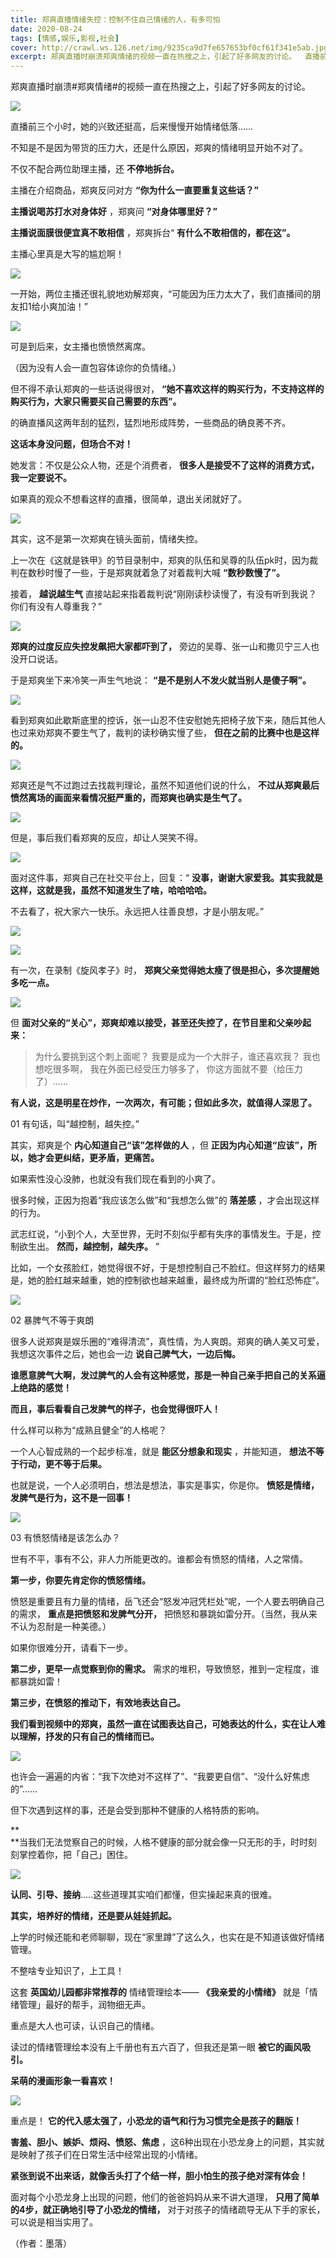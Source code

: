 ```yaml
---
title: 郑爽直播情绪失控：控制不住自己情绪的人，有多可怕
date: 2020-08-24
tags: [情感,娱乐,影视,社会]
cover: http://crawl.ws.126.net/img/9235ca9d7fe657653bf0cf61f341e5ab.jpg
excerpt: 郑爽直播时崩溃郑爽情绪的视频一直在热搜之上，引起了好多网友的讨论。  直播前三个小时，她的
---
```

郑爽直播时崩溃#郑爽情绪#的视频一直在热搜之上，引起了好多网友的讨论。

![](http://crawl.ws.126.net/img/9235ca9d7fe657653bf0cf61f341e5ab.jpg)  

直播前三个小时，她的兴致还挺高，后来慢慢开始情绪低落……

不知是不是因为带货的压力大，还是什么原因，郑爽的情绪明显开始不对了。

不仅不配合两位助理主播，还 **不停地拆台。**

主播在介绍商品，郑爽反问对方 **“你为什么一直要重复这些话？”**

**主播说喝苏打水对身体好** ，郑爽问 **“对身体哪里好？”**

**主播说面膜很便宜真不敢相信** ，郑爽拆台“ **有什么不敢相信的，都在这”。**

主播心里真是大写的尴尬啊！

![](http://crawl.ws.126.net/img/fc0be30e0e64cc1d292186e1fc7e4a20.jpg)  

一开始，两位主播还很礼貌地劝解郑爽，“可能因为压力太大了，我们直播间的朋友扣1给小爽加油！”

![](http://crawl.ws.126.net/img/de0dc829797f85af5f18bf9d83496a72.gif)  

可是到后来，女主播也愤愤然离席。

（因为没有人会一直包容体谅你的负情绪。）

但不得不承认郑爽的一些话说得很对， **“她不喜欢这样的购买行为，不支持这样的购买行为，大家只需要买自己需要的东西”。**

的确直播风这两年刮的猛烈，猛烈地形成阵势，一些商品的确良莠不齐。

**这话本身没问题，但场合不对！**

她发言：不仅是公众人物，还是个消费者， **很多人是接受不了这样的消费方式，我一定要说不。**

如果真的观众不想看这样的直播，很简单，退出关闭就好了。

![](http://crawl.ws.126.net/img/2da8f8d2cfda502ecb5c208edab39985.gif)  

其实，这不是第一次郑爽在镜头面前，情绪失控。

上一次在《这就是铁甲》的节目录制中，郑爽的队伍和吴尊的队伍pk时，因为裁判在数秒时慢了一些，于是郑爽就着急了对着裁判大喊 **“数秒数慢了”。**

接着， **越说越生气** 直接站起来指着裁判说“刚刚读秒读慢了，有没有听到我说？你们有没有人尊重我？”

![](http://crawl.ws.126.net/img/4516e4366c28dac26ea53b55ad994f43.gif)  

**郑爽的过度反应失控发飙把大家都吓到了，** 旁边的吴尊、张一山和撒贝宁三人也没开口说话。

于是郑爽坐下来冷笑一声生气地说： **“是不是别人不发火就当别人是傻子啊”。**

![](http://crawl.ws.126.net/img/58332e1ce9b7f1ea6923725149070984.jpg)  

看到郑爽如此歇斯底里的控诉，张一山忍不住安慰她先把椅子放下来，随后其他人也过来劝郑爽不要生气了，裁判的读秒确实慢了些， **但在之前的比赛中也是这样的。**

![](http://crawl.ws.126.net/img/694ba7160108c7bee41f489da512845a.jpg)  

郑爽还是气不过跑过去找裁判理论，虽然不知道他们说的什么， **不过从郑爽最后愤然离场的画面来看情况挺严重的，而郑爽也确实是生气了。**

![](http://crawl.ws.126.net/img/53b349ff8ecd36481415b0bffe42881a.jpg)  

但是，事后我们看郑爽的反应，却让人哭笑不得。

![](http://crawl.ws.126.net/img/6e1f0f0580a033dfd112144f802f3a98.jpg)  

面对这件事，郑爽自己在社交平台上，回复：“ **没事，谢谢大家爱我。其实我就是这样，这就是我，虽然不知道发生了啥，哈哈哈哈。**

不去看了，祝大家六一快乐。永远把人往善良想，才是小朋友呢。”

![](http://crawl.ws.126.net/img/ddb4f38ef3376299e68867b13f6887ac.jpg)  

![](http://crawl.ws.126.net/img/0ae6338c9484630abade04fc33dca113.jpg)  

有一次，在录制《旋风孝子》时， **郑爽父亲觉得她太瘦了很是担心，多次提醒她多吃一点。**

![](http://crawl.ws.126.net/img/0e9a639eaca49e503b417f2bd31b19aa.jpg)  

但 **面对父亲的“关心”，郑爽却难以接受，甚至还失控了，在节目里和父亲吵起来：**

> 为什么要挑到这个刺上面呢？ 我要是成为一个大胖子，谁还喜欢我？ 我也想吃很多啊， 我在外面已经受压力够多了， 你这方面就不要（给压力了）……

**有人说，这是明星在炒作，一次两次，有可能；但如此多次，就值得人深思了。**

01 有句话，叫“越控制，越失控。”

其实，郑爽是个 **内心知道自己“该”怎样做的人** ，但 **正因为内心知道“应该”，所以，她才会更纠结，更矛盾，更痛苦。**

如果索性没心没肺，也就没有我们现在看到的小爽了。

很多时候，正因为抱着“我应该怎么做”和“我想怎么做”的 **落差感** ，才会出现这样的行为。

武志红说，“小到个人，大至世界，无时不刻似乎都有失序的事情发生。于是，控制欲生出。 **然而，越控制，越失序。** ”

比如，一个女孩脸红，她觉得很不好，于是想控制自己不脸红。但这样努力的结果是，她的脸红越来越重，她的控制欲也越来越重，最终成为所谓的“脸红恐怖症”。

![](http://crawl.ws.126.net/img/17016ffe16eb465cf889788d1565a454.jpg)  

02 暴脾气不等于爽朗

很多人说郑爽是娱乐圈的“难得清流”，真性情，为人爽朗。郑爽的确人美又可爱，我想这次事件之后，她也会一边 **说自己脾气大，一边后悔。**

**谁愿意脾气大啊，发过脾气的人会有这种感觉，那是一种自己亲手把自己的关系逼上绝路的感觉！**

**而且，事后看看自己发脾气的样子，也会觉得很吓人！**

什么样可以称为“成熟且健全”的人格呢？

一个人心智成熟的一个起步标准，就是 **能区分想象和现实** ，并能知道， **想法不等于行动，更不等于后果。**

也就是说，一个人必须明白，想法是想法，事实是事实，你是你。 **愤怒是情绪，发脾气是行为，这不是一回事！**

![](http://crawl.ws.126.net/img/9e26828391035f68d4df2566a5a09149.jpg)  

03 有愤怒情绪是该怎么办？

世有不平，事有不公，非人力所能更改的。谁都会有愤怒的情绪，人之常情。

**第一步，你要先肯定你的愤怒情绪。**

愤怒是重要且有力量的情绪，岳飞还会“怒发冲冠凭栏处”呢，一个人要去明确自己的需求， **重点是把愤怒和发脾气分开，**
把愤怒和暴跳如雷分开。（当然，我从来不认为忍耐是一种美德。）

如果你很难分开，请看下一步。

**第二步，更早一点觉察到你的需求。** 需求的堆积，导致愤怒，推到一定程度，谁都暴跳如雷！

**第三步，在愤怒的推动下，有效地表达自己。**

**我们看到视频中的郑爽，虽然一直在试图表达自己，可她表达的什么，实在让人难以理解，抒发的只有自己的情绪而已。**

![](http://crawl.ws.126.net/img/b7eb1dd047d3d0b8c75328d664e2f12a.jpg)  

也许会一遍遍的内省：“我下次绝对不这样了”、“我要更自信”、“没什么好焦虑的”……

但下次遇到这样的事，还是会受到那种不健康的人格特质的影响。

**  
**当我们无法觉察自己的时候，人格不健康的部分就会像一只无形的手，时时刻刻掌控着你，把「自己」困住。

![](http://crawl.ws.126.net/img/e13a5d706c6d44441205a71f2ecc64ef.jpg)  

**认同、引导、接纳**.....这些道理其实咱们都懂，但实操起来真的很难。

**其实，培养好的情绪，还是要从娃娃抓起。**

上学的时候还能和老师聊聊，现在“家里蹲”了这么久，也实在是不知道该做好情绪管理。

不整啥专业知识了，上工具！

这套 **英国幼儿园都非常推荐的** 情绪管理绘本—— **《我亲爱的小情绪》** 就是「情绪管理」最好的帮手，润物细无声。

重点是大人也可读，认识自己的情绪。

读过的情绪管理绘本没有上千册也有五六百了，但我还是第一眼 **被它的画风吸引。**

**呆萌的漫画形象一看喜欢！**

![](http://crawl.ws.126.net/img/087246b8dbbea4593c55b8826885321c.jpg)  

重点是！ **它的代入感太强了，小恐龙的语气和行为习惯完全是孩子的翻版！**

**害羞、胆小、嫉妒、烦闷、愤怒、焦虑** ，这6种出现在小恐龙身上的问题，其实就是映射了孩子们在日常生活中经常出现的小情绪。

**紧张到说不出来话，就像舌头打了个结一样，胆小怕生的孩子绝对深有体会！**

面对每个小恐龙身上出现的问题，他们的爸爸妈妈从来不讲大道理， **只用了简单的4步，就正确地引导了小恐龙的情绪，**
对于对孩子的情绪疏导无从下手的家长，可以说是相当实用了。

（作者：墨落）

